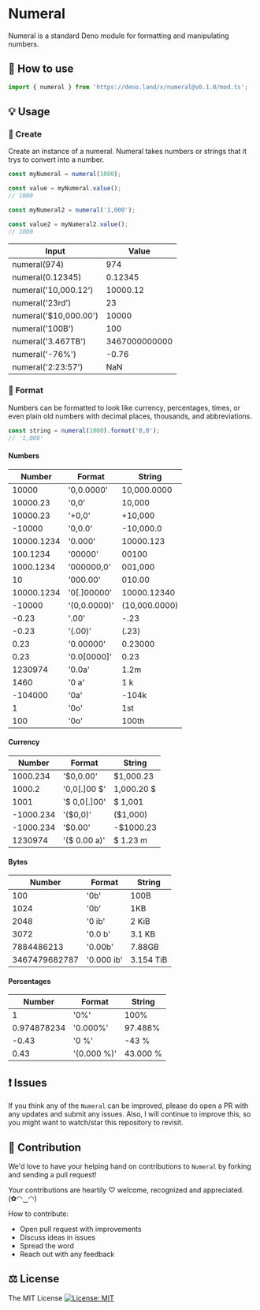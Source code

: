 # Numeral

Numeral is a standard Deno module for formatting and manipulating numbers.

## 🔧 How to use

```js
import { numeral } from 'https://deno.land/x/numeral@v0.1.0/mod.ts';
```
## 💡 Usage

### 🎀 Create

Create an instance of a numeral. Numeral takes numbers or strings that it trys to convert into a number.

```js
const myNumeral = numeral(1000);

const value = myNumeral.value();
// 1000

const myNumeral2 = numeral('1,000');

const value2 = myNumeral2.value();
// 1000
```

| Input                 | Value         |
|-----------------------|---------------|
| numeral(974)          | 974           |
| numeral(0.12345)      | 0.12345       |
| numeral('10,000.12')  | 10000.12      |
| numeral('23rd')       | 23            |
| numeral('$10,000.00') | 10000         |
| numeral('100B')       | 100           |
| numeral('3.467TB')    | 3467000000000 |
| numeral('-76%')       | -0.76         |
| numeral('2:23:57')    | NaN           |

### 🎀 Format

Numbers can be formatted to look like currency, percentages, times, or even plain old numbers with decimal places, thousands, and abbreviations.

```js
const string = numeral(1000).format('0,0');
// '1,000'
```

#### Numbers

| Number     | Format       | String        |
|------------|--------------|---------------|
| 10000      | '0,0.0000'   | 10,000.0000   |
| 10000.23   | '0,0'        | 10,000        |
| 10000.23   | '+0,0'       | +10,000       |
| -10000     | '0,0.0'      | -10,000.0     |
| 10000.1234 | '0.000'      | 10000.123     |
| 100.1234   | '00000'      | 00100         |
| 1000.1234  | '000000,0'   | 001,000       |
| 10         | '000.00'     | 010.00        |
| 10000.1234 | '0[.]00000'  | 10000.12340   |
| -10000     | '(0,0.0000)' | (10,000.0000) |
| -0.23      | '.00'        | -.23          |
| -0.23      | '(.00)'      | (.23)         |
| 0.23       | '0.00000'    | 0.23000       |
| 0.23       | '0.0[0000]'  | 0.23          |
| 1230974    | '0.0a'       | 1.2m          |
| 1460       | '0 a'        | 1 k           |
| -104000    | '0a'         | -104k         |
| 1          | '0o'         | 1st           |
| 100        | '0o'         | 100th         |

#### Currency

| Number    | Format       | String     |
|-----------|--------------|------------|
| 1000.234  | '$0,0.00'    | $1,000.23  |
| 1000.2    | '0,0[.]00 $' | 1,000.20 $ |
| 1001      | '$ 0,0[.]00' | $ 1,001    |
| -1000.234 | '($0,0)'     | ($1,000)   |
| -1000.234 | '$0.00'      | -$1000.23  |
| 1230974   | '($ 0.00 a)' | $ 1.23 m   |

#### Bytes

| Number        | Format     | String    |
|---------------|------------|-----------|
| 100           | '0b'       | 100B      |
| 1024          | '0b'       | 1KB       |
| 2048          | '0 ib'     | 2 KiB     |
| 3072          | '0.0 b'    | 3.1 KB    |
| 7884486213    | '0.00b'    | 7.88GB    |
| 3467479682787 | '0.000 ib' | 3.154 TiB |

#### Percentages

| Number      | Format      | String   |
|-------------|-------------|----------|
| 1           | '0%'        | 100%     |
| 0.974878234 | '0.000%'    | 97.488%  |
| -0.43       | '0 %'       | -43 %    |
| 0.43        | '(0.000 %)' | 43.000 % |

## ❗ Issues

If you think any of the `Numeral` can be improved, please do open a PR with any updates and submit any issues. Also, I will continue to improve this, so you might want to watch/star this repository to revisit.

## 💪 Contribution

We'd love to have your helping hand on contributions to `Numeral` by forking and sending a pull request!

Your contributions are heartily ♡ welcome, recognized and appreciated. (✿◠‿◠)

How to contribute:

- Open pull request with improvements
- Discuss ideas in issues
- Spread the word
- Reach out with any feedback

## ⚖️ License

The MIT License [![License: MIT](https://img.shields.io/badge/License-MIT-yellow.svg)](https://opensource.org/licenses/MIT)
